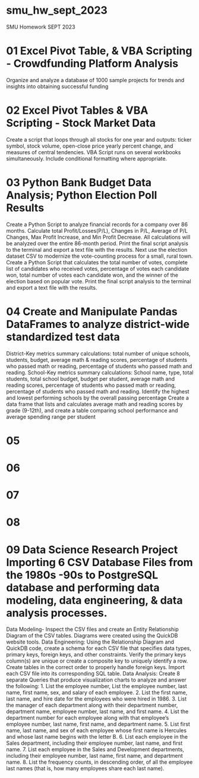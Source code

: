 # smu_hw_sept_2023
SMU Homework SEPT 2023
# 01 Excel Pivot Table, & VBA Scripting - Crowdfunding Platform Analysis
Organize and analyze a database of 1000 sample projects for trends and insights into obtaining successful funding
# 02 Excel Pivot Tables & VBA Scripting - Stock Market Data
Create a script that loops through all stocks for one year and outputs: ticker symbol, stock volume, open-close price yearly percent change, and measures of central tendencies. VBA Script runs on several workbooks simultaneously. Include conditional formatting where appropriate.
# 03 Python Bank Budget Data Analysis; Python Election Poll Results
Create a Python Script to analyze financial records for a company over 86 months. Calculate total Profit/Losses(P/L), Changes in P/L, Average of P/L Changes, Max Profit Increase, and Min Profit Decrease. All calculations will be analyzed over the entire 86-month period. Print the final script analysis to the terminal and export a text file with the results. Next use the election dataset CSV to modernize the vote-counting process for a small, rural town. Create a Python Script that calculates the total number of votes, complete list of candidates who received votes, percentage of votes each candidate won, total number of votes each candidate won, and the winner of the election based on popular vote. Print the final script analysis to the terminal and export a text file with the results.
# 04 Create and Manipulate Pandas DataFrames to analyze district-wide standardized test data
District-Key metrics summary calculations: total number of unique schools, students, budget, average math & reading scores, percentage of students who passed math or reading, percentage of students who passed math and reading. School-Key metrics summary calculations: School name, type, total students, total school budget, budget per student, average math and reading scores, percentage of students who passed math or reading, percentage of students who passed math and reading. Identify the highest and lowest performing schools by the overall passing percentage Create a data frame that lists and calculates average math and reading scores by grade (9-12th), and create a table comparing school performance and average spending range per student
# 05
# 06
# 07
# 08
# 09  Data Science Research Project Importing 6 CSV Database Files from the 1980s -90s to PostgreSQL database and performing data modeling, data engineering, & data analysis processes.
Data Modeling- Inspect the CSV files and create an Entity Relationship Diagram of the CSV tables. Diagrams were created using the QuickDB website tools. Data Engineering: Using the Relationship Diagram and QuickDB code, create a schema for each CSV file that specifies data types, primary keys, foreign keys, and other constraints. Verify the primary keys column(s) are unique or create a composite key to uniquely identify a row. Create tables in the correct order to properly handle foreign keys. Import each CSV file into its corresponding SQL table. Data Analysis: Create 8 separate Queries that produce visualization charts to analyze and answer the following: 1. List the employee number, List the employee number, last name, first name, sex, and salary of each employee. 2. List the first name, last name, and hire date for the employees who were hired in 1986. 3. List the manager of each department along with their department number, department name, employee number, last name, and first name. 4. List the department number for each employee along with that employee’s employee number, last name, first name, and department name. 5. List first name, last name, and sex of each employee whose first name is Hercules and whose last name begins with the letter B. 6. List each employee in the Sales department, including their employee number, last name, and first name. 7. List each employee in the Sales and Development departments, including their employee number, last name, first name, and department name. 8. List the frequency counts, in descending order, of all the employee last names (that is, how many employees share each last name).
